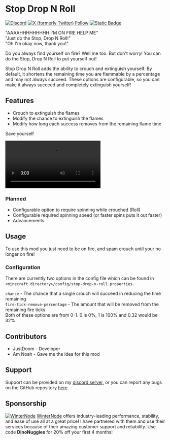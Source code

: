# Stop Drop N Roll

[![Discord](https://img.shields.io/discord/810752039470235688?style=for-the-badge&logo=discord&label=%20&labelColor=grey&color=green)](https://discord.imjustdoom.com)
[![X (formerly Twitter) Follow](https://img.shields.io/twitter/follow/ImJustDoom?style=for-the-badge&logo=twitter&label=Follow!&color=gray)](https://twitter.com/ImJustDoom)
[![Static Badge](https://img.shields.io/badge/Backers-%20?style=for-the-badge&logo=ko-fi&color=gray)](https://ko-fi.com/justdoom)

"AAAAHHHHHHHHH I'M ON FIRE HELP ME"  
"Just do the Stop, Drop N Roll!"  
"Oh I'm okay now, thank you!"  

Do you always find yourself on fire? Well me too. But don't worry! You can do the Stop, Drop N Roll to put yourself out!

Stop Drop N Roll adds the ability to crouch and extinguish yourself. By default, it shortens the remaining time you are flammable by a percentage and may not always succeed. These options are configurable, so you can make it always succeed and completely extinguish yourself!

## Features

- Crouch to extinguish the flames
- Modify the chance to extinguish the flames
- Modify how long each success removes from the remaining flame time

Save yourself

![Safe at last](https://i.imgur.com/Mjzix20.mp4)

### Planned

- Configurable option to require spinning while crouched (Roll)
- Configurable required spinning speed (or faster spins puts it out faster)
- Advancements

## Usage

To use this mod you just need to be on fire, and spam crouch until your no longer on fire!

### Configuration

There are currently two options in the config file which can be found in `<minecraft directory>/config/stop-drop-n-roll.properties`.

`chance` - The chance that a single crouch will succeed in reducing the time remaining  
`fire-tick-remove-percentage` - The amount that will be removed from the remaining fire ticks  
Both of these options are from 0-1. 0 is 0%, 1 is 100% and 0.32 would be 32%

## Contributors

- JustDoom - Developer
- Am Noah - Gave me the idea for this mod

## Support

Support can be provided on my [discord server,](https://discord.gg/ydGK5jYV6t) or you can report any bugs on the GitHub repository [here](https://github.com/JustDoom/StopDropNRoll/issues)

## Sponsorship
[![WinterNode](https://i.imgur.com/RdDhfXF.png)](https://winterno.de/justdoom)
[WinterNode](https://winterno.de/justdoom) offers industry-leading performance, stability, and ease of use all at a great price! I have partnered with them and use their services because of their amazing customer support and reliability.
Use code **DinoNuggies** for 20% off your first 4 months!